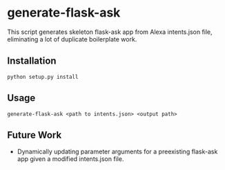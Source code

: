 # generate-flask-ask
This script generates skeleton flask-ask app from Alexa intents.json file, eliminating a lot of duplicate boilerplate work.

## Installation
`python setup.py install`

## Usage
`generate-flask-ask <path to intents.json> <output path>`

## Future Work
- Dynamically updating parameter arguments for a preexisting flask-ask app given a modified intents.json file.

